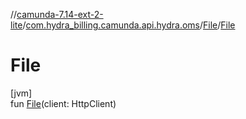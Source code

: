 //[camunda-7.14-ext-2-lite](../../../index.md)/[com.hydra_billing.camunda.api.hydra.oms](../index.md)/[File](index.md)/[File](-file.md)

# File

[jvm]\
fun [File](-file.md)(client: HttpClient)
